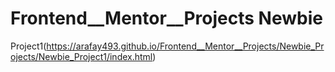 # Frontend__Mentor__Projects Newbie

Project1(https://arafay493.github.io/Frontend__Mentor__Projects/Newbie_Projects/Newbie_Project1/index.html)
